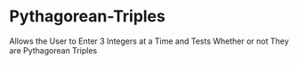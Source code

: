 # Pythagorean-Triples
Allows the User to Enter 3 Integers at a Time and Tests Whether or not They are Pythagorean Triples
